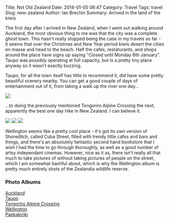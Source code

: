 Title: Not Old Zealand
Date: 2014-01-05 06:47
Category: Travel
Tags: travel
Slug: new-zealand
Author: Ian Brechin
Summary: Arrived in the land of the kiwis

The first day after I arrived in New Zealand, when I went out walking around Auckland, the most obvious thing to me was that the city was a complete ghost town. This hasn't really stopped being the case in my travels so far - it seems that over the Christmas and New Year period kiwis desert the cities en masse and head to the beach. Half the cafes, restaturants, and shops around the place have signs up saying "Closed until Monday 6th January". Taupo was possibly operating at full capacity, but is a pretty tiny place anyway so it wasn't exactly buzzing.  

Taupo, for all the town itself has little to recommend it, did have some pretty beautiful scenery nearby. You can get a good couple of days of entertainment out of it, from taking a walk up the river one day...  

![](https://lh6.googleusercontent.com/-jautFFhkYjk/Use-UTVRxnI/AAAAAAAAFwM/wq_F8ElRVag/s768/DSC03697.JPG)

...to doing the previously mentioned Tongoriro Alpine Crossing the next, apparently the best one day hike in New Zealand. I can believe it.  

![](https://lh3.googleusercontent.com/-bY0w3j6Nyuo/UsfZPyWsd-I/AAAAAAAAF2E/VyasT6nkqnA/s768/DSC03796.JPG)
![](https://lh4.googleusercontent.com/-ONyRFNudD3c/Usfbo1xtNAI/AAAAAAAAF4c/djQmONmXaic/s768/DSC03837.JPG)
![](https://lh4.googleusercontent.com/-xBig1a96exQ/UsffkLFMXPI/AAAAAAAAF7E/Rj-i3TVi3Bo/s768/DSC03904.JPG)

Wellington seems like a pretty cool place - it's got its own version of Shoreditch, called Cuba Street, filled with trendy little cafes and bars and things, and there's an absolutely fantastic second hand bookstore that I wish I had the time to go through thoroughly, as well as a good number of artsy independant cinemas. However, nice as it as, there isn't really all that much to take pictures of without taking pictures of people on the street, which I am somewhat bashful about, which is why the Wellington album is pretty much entirely shots of the Zealandia wildlife reserve.  

### Photo Albums

[Auckland](https://picasaweb.google.com/110277251572045373854/Auckland?authuser=0&authkey=Gv1sRgCI3d9MSWkdS7rAE&feat=directlink)  
[Taupo](https://picasaweb.google.com/110277251572045373854/Taupo?authuser=0&authkey=Gv1sRgCMCd3a-xyYKzIw&feat=directlink)  
[Tongoriro Alpine Crossing](https://picasaweb.google.com/110277251572045373854/TongoriroAlpineCrossing?authuser=0&authkey=Gv1sRgCL_s9--vo8ai4gE&feat=directlink)  
[Wellington](https://picasaweb.google.com/110277251572045373854/Wellington?authuser=0&authkey=Gv1sRgCK7A5qK5_MuTZA&feat=directlink)  
[Paekakiriki](https://picasaweb.google.com/110277251572045373854/Paekakiriki?authuser=0&authkey=Gv1sRgCPaEt5P1s7ywEA&feat=directlink)  